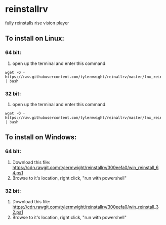 # reinstallrv
fully reinstalls rise vision player


## To install on Linux:


### 64 bit:

1. open up the terminal and enter this command:

```
wget -O - https://raw.githubusercontent.com/tylermwight/reinallrv/master/lnx_reinstall_64.sh | bash
```

### 32 bit:

1. open up the terminal and enter this command:

```
wget -O - https://raw.githubusercontent.com/tylermwight/reinallrv/master/lnx_reinstall_32.sh | bash
```


## To install on Windows:

### 64 bit:

1. Download this file: https://cdn.rawgit.com/tylermwight/reinstallrv/300eefa0/win_reinstall_64.ps1
2. Browse to it's location, right click, "run with powershell"

### 32 bit:

1. Download this file: https://cdn.rawgit.com/tylermwight/reinstallrv/300eefa0/win_reinstall_32.ps1
2. Browse to it's location, right click, "run with powershell"



